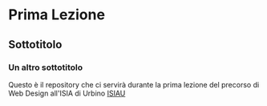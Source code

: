 # Prima Lezione
## Sottotitolo
### Un altro sottotitolo

Questo è il repository che ci servirà durante la prima lezione del precorso di Web Design all'ISIA di Urbino
[ISIAU](https://isiaurbino.net)
